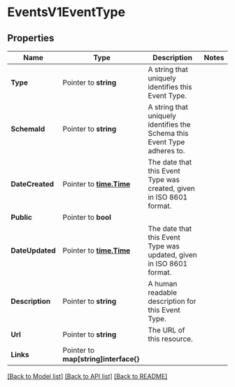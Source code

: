 # EventsV1EventType

## Properties

Name | Type | Description | Notes
------------ | ------------- | ------------- | -------------
**Type** | Pointer to **string** | A string that uniquely identifies this Event Type. |
**SchemaId** | Pointer to **string** | A string that uniquely identifies the Schema this Event Type adheres to. |
**DateCreated** | Pointer to [**time.Time**](time.Time.md) | The date that this Event Type was created, given in ISO 8601 format. |
**Public** | Pointer to **bool** |  |
**DateUpdated** | Pointer to [**time.Time**](time.Time.md) | The date that this Event Type was updated, given in ISO 8601 format. |
**Description** | Pointer to **string** | A human readable description for this Event Type. |
**Url** | Pointer to **string** | The URL of this resource. |
**Links** | Pointer to **map[string]interface{}** |  |

[[Back to Model list]](../README.md#documentation-for-models) [[Back to API list]](../README.md#documentation-for-api-endpoints) [[Back to README]](../README.md)


